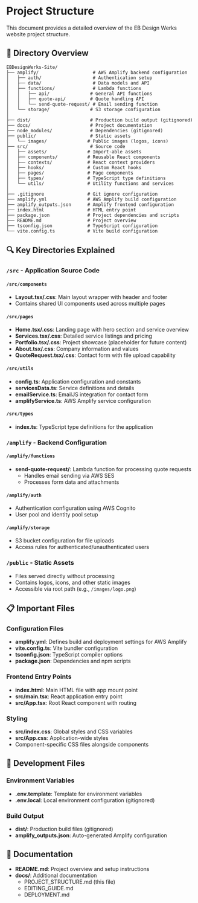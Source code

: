 # Project Structure

This document provides a detailed overview of the EB Design Werks website project structure.

## 📁 Directory Overview

```
EBDesignWerks-Site/
├── amplify/                    # AWS Amplify backend configuration
│   ├── auth/                   # Authentication setup
│   ├── data/                   # Data models and API
│   ├── functions/              # Lambda functions
│   │   ├── api/               # General API functions
│   │   ├── quote-api/         # Quote handling API
│   │   └── send-quote-request/ # Email sending function
│   └── storage/               # S3 storage configuration
│
├── dist/                      # Production build output (gitignored)
├── docs/                      # Project documentation
├── node_modules/              # Dependencies (gitignored)
├── public/                    # Static assets
│   └── images/               # Public images (logos, icons)
├── src/                       # Source code
│   ├── assets/               # Import-able assets
│   ├── components/           # Reusable React components
│   ├── contexts/             # React context providers
│   ├── hooks/                # Custom React hooks
│   ├── pages/                # Page components
│   ├── types/                # TypeScript type definitions
│   └── utils/                # Utility functions and services
│
├── .gitignore                # Git ignore configuration
├── amplify.yml               # AWS Amplify build configuration
├── amplify_outputs.json      # Amplify frontend configuration
├── index.html                # HTML entry point
├── package.json              # Project dependencies and scripts
├── README.md                 # Project overview
├── tsconfig.json             # TypeScript configuration
└── vite.config.ts            # Vite build configuration
```

## 🔍 Key Directories Explained

### `/src` - Application Source Code

#### `/src/components`
- **Layout.tsx/.css**: Main layout wrapper with header and footer
- Contains shared UI components used across multiple pages

#### `/src/pages`
- **Home.tsx/.css**: Landing page with hero section and service overview
- **Services.tsx/.css**: Detailed service listings and pricing
- **Portfolio.tsx/.css**: Project showcase (placeholder for future content)
- **About.tsx/.css**: Company information and values
- **QuoteRequest.tsx/.css**: Contact form with file upload capability

#### `/src/utils`
- **config.ts**: Application configuration and constants
- **servicesData.ts**: Service definitions and details
- **emailService.ts**: EmailJS integration for contact form
- **amplifyService.ts**: AWS Amplify service configuration

#### `/src/types`
- **index.ts**: TypeScript type definitions for the application

### `/amplify` - Backend Configuration

#### `/amplify/functions`
- **send-quote-request/**: Lambda function for processing quote requests
  - Handles email sending via AWS SES
  - Processes form data and attachments

#### `/amplify/auth`
- Authentication configuration using AWS Cognito
- User pool and identity pool setup

#### `/amplify/storage`
- S3 bucket configuration for file uploads
- Access rules for authenticated/unauthenticated users

### `/public` - Static Assets
- Files served directly without processing
- Contains logos, icons, and other static images
- Accessible via root path (e.g., `/images/logo.png`)

## 📋 Important Files

### Configuration Files
- **amplify.yml**: Defines build and deployment settings for AWS Amplify
- **vite.config.ts**: Vite bundler configuration
- **tsconfig.json**: TypeScript compiler options
- **package.json**: Dependencies and npm scripts

### Frontend Entry Points
- **index.html**: Main HTML file with app mount point
- **src/main.tsx**: React application entry point
- **src/App.tsx**: Root React component with routing

### Styling
- **src/index.css**: Global styles and CSS variables
- **src/App.css**: Application-wide styles
- Component-specific CSS files alongside components

## 🔧 Development Files

### Environment Variables
- **.env.template**: Template for environment variables
- **.env.local**: Local environment configuration (gitignored)

### Build Output
- **dist/**: Production build files (gitignored)
- **amplify_outputs.json**: Auto-generated Amplify configuration

## 📝 Documentation
- **README.md**: Project overview and setup instructions
- **docs/**: Additional documentation
  - PROJECT_STRUCTURE.md (this file)
  - EDITING_GUIDE.md
  - DEPLOYMENT.md
